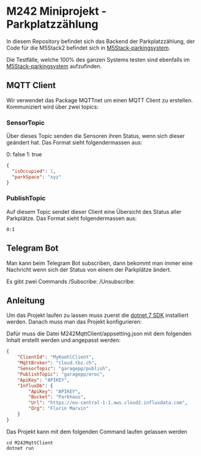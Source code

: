 # M242 Miniprojekt - Parkplatzzählung

In diesem Repository befindet sich das Backend der Parkplatzzählung, der Code für die M5Stack2 
befindet sich in [M5Stack-parkingsystem](https://github.com/Z-100/M5Stack-parkingsystem).

Die Testfälle, welche 100% des ganzen Systems testen sind ebenfalls im 
[M5Stack-parkingsystem](https://github.com/Z-100/M5Stack-parkingsystem) aufzufinden. 

## MQTT Client
Wir verwendet das Package MQTTnet um einen MQTT Client zu erstellen. 
Kommuniziert wird über zwei topics:  

### SensorTopic
Über dieses Topic senden die Sensoren ihren Status, wenn sich dieser geändert hat.
Das Format sieht folgendermassen aus:

0: false
1: true

```json
{
  "isOccupied": 1,
  "parkSpace": "xyz"
}
```

### PublishTopic
Auf diesem Topic sendet dieser Client eine Übersicht des Status aller Parkplätze.
Das Format sieht folgendermassen aus:
```text
0:1
```

## Telegram Bot
Man kann beim Telegram Bot subscriben, dann bekommt man immer eine Nachricht wenn sich der Status von einem der Parkplätze ändert.

Es gibt zwei Commands
/Subscribe:
/Unsubscribe:


## Anleitung
Um das Projekt laufen zu lassen muss zuerst die [dotnet 7 SDK](https://dotnet.microsoft.com/en-us/download) installiert werden. 
Danach muss man das Projekt konfigurieren:

Dafür muss die Datei M242MqttClient/appsetting.json mit dem folgenden Inhalt erstellt werden und angepasst werden:

```json
{
    "ClientId": "MyKoohlClient",
    "MqttBroker": "cloud.tbz.ch",
    "SensorTopic": "garagepp/publish",
    "PublishTopic": "garagepp/eroc",
    "ApiKey": "APIKEY",
    "InfluxDb": {
        "ApiKey": "APIKEY",
        "Bucket": "Parkhaus",
        "Url": "https://eu-central-1-1.aws.cloud2.influxdata.com",
        "Org": "Flurin Marvin"
    }
}
```

Das Projekt kann mit dem folgenden Command laufen gelassen werden
```
cd M242MqttClient
dotnet run
```

